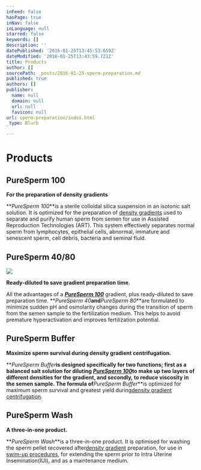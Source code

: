 ```yaml
---
inFeed: false
hasPage: true
inNav: false
inLanguage: null
starred: false
keywords: []
description: ''
datePublished: '2016-01-25T13:45:53.659Z'
dateModified: '2016-01-25T13:43:59.721Z'
title: Products
author: []
sourcePath: _posts/2016-01-25-sperm-preparation.md
published: true
authors: []
publisher:
  name: null
  domain: null
  url: null
  favicon: null
url: sperm-preparation/index.html
_type: Blurb

---
```

# Products

## PureSperm 100

**For the preparation of density gradients**

**_PureSperm 100_**is a sterile colloidal silica suspension in an isotonic salt solution. It is optimized for the preparation of [density gradients][0] used to separate and purify human sperm from semen for use in Assisted Reproduction Technologies (ART). This system effectively separates normal sperm from lymphocytes, epithelial cells, abnormal, immature and senescent sperm, cell debris, bacteria and seminal fluid.

## PureSperm 40/80
![](https://the-grid-user-content.s3-us-west-2.amazonaws.com/1a87825b-8f13-4f5c-9cb5-a0b778ab1b62.gif)

**Ready-diluted to save gradient preparation time.**

All the advantages of a [**_PureSperm 100_**][1] gradient, plus ready-diluted to save preparation time. **_PureSperm 40_**and**_PureSperm 80_**are formulated to minimize sudden pH and osmolarity changes during the transition of sperm from the semen sample to the fertilization medium. This helps to avoid premature hyperactivation and improves fertilization potential.

## PureSperm Buffer

**Maximize sperm survival during density gradient centrifugation.**

**_PureSperm Buffer_**is designed specifically for two functions; first as a balanced salt solution for diluting [**_PureSperm 100_**][1]to make up two layers of different densities for the gradient, and secondly, to reduce viscosity in the semen sample. The formula of**_PureSperm Buffer_**is optimized for maximum sperm survival  and greatest yield during[density gradient centrifugation][2].

## PureSperm Wash

**A three-in-one product.**

**_PureSperm Wash_**is a three-in-one product. It is optimised for washing the sperm pellet recovered after[density gradient][2] preparation, for use in [swim-up procedures][3], for extending the sperm prior to Intra Uterine Insemination(IUI), and as a maintenance medium.

[0]: http://www.youtube.com/watch?v=AB6LMp8zlS8&feature=player_detailpage "Video - Preparation of Nidacon PureSperm Gradient"
[1]: http://nidacon.com/products/puresperm-100/ "PureSperm 100 Information Page"
[2]: http://www.youtube.com/watch?feature=player_detailpage&v=AB6LMp8zlS8 "Video Preparation of Nidacon PureSperm Gradient "
[3]: http://nidacon.com/ifu/swim_up.pdf "Swim-Up Procedure"